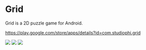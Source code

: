 # Grid
Grid is a 2D puzzle game for Android.

https://play.google.com/store/apps/details?id=com.studiophi.grid

![](https://lh3.googleusercontent.com/K176n-PvfNXdFyBdI3GCjmzfNtLzBDsOOFTSWyHVRpcQ9HsML3_Ur2Fbi27QojjbZw=w720-h310-rw)
![](https://lh3.googleusercontent.com/jt4sYdivyi53KwUIcOM2vY5ht8W_j7bUqUfrlHU0nd0XXHJhb_Z0xXXtT6tekVdI0XBz=w720-h310-rw)
![](https://lh3.googleusercontent.com/Eofonfkhvhd19J0FTqHQ79pREaRy7p1E10UiJ5f4PP3O0svRM_2mDm4e5VVgQqAPINM=w720-h310-rw)
